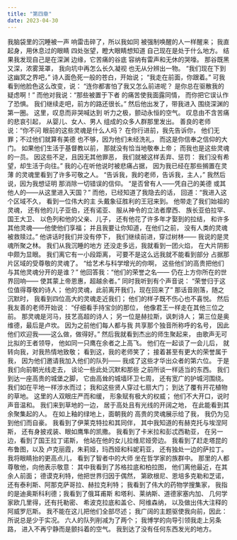 ```yaml
---
title: "第四章"
date: 2023-04-30
---
```

我脑袋里的沉睡被一声
响雷击碎了，所以我如同
被强制唤醒的人一样醒来；
我直起身，用休息过的眼睛
四处张望，瞪大眼睛想知道
自己现在是处于什么地方。
结果我发现自己是在深渊
边缘，它苦痛的谷底
容纳有雷声和无休的哭嚎。
那谷既黑又深，浓雾笼罩，
我向坑中再怎么长久凝视
也无从分辨出一物。
“我们现在下到这幽冥之界吧，”
诗人面色死一般的苍白，开始说；
“我走在前面，你跟着。”
可我看到他脸色这么改变，说：
“连你都害怕了我又怎么前进呢？
是你总在驱散我的疑虑啊！”
而他对我说：“那些被置于下者
的痛苦使我面露同情，
而你把它误认作了恐惧。
我们继续走吧，前方的路还很长。”
然后他出发了，带我进入
围绕深渊的第一圈。
这里，叹息而非哭喊达到
听力之极，颤动永恒的空气。
叹息由不含苦痛的悲哀引起，
从婴儿、女人、男人
组成的众多人群那里发出。
善良的老师说：“你不问
眼前的这些灵魂是什么人吗？
在你行进前，我先告诉你，
他们无罪；不过他们就算有美德
也不够，因为他们未经洗礼，
而这是你信奉之信仰的大门。
如果他们生活于基督教以前，
那就没有恰当地敬奉上帝；
而我也是这些灵魂的一员。
因这些不足，且因无其他罪恶，
我们就被这样丢弃、惩罚：
我们没有希望，却生活于向往。”
我的心在听他说时被悲痛占据，
因为我已经在那些搁置在灵薄
的灵魂里看到了许多可敬之人。
“告诉我，我的老师，告诉我，主人，”
我然后说，因为我想证明
那消除一切错误的信仰。
“是否曾有人——凭自己的美德
或其他人的——从这里进入天国？”
而他，已经知道了我隐去的话，
回道：“我进入这个区域不久，
看到一位伟大的主
头戴象征胜利的王冠来到。
他带走了我们始祖的灵魂，
还有他的儿子亚伯，还有诺亚、
服从神令的立法者摩西、
族长亚伯拉罕、国王大卫、
以色列和他的父亲、儿子，
还有他花了许多年才娶到的拉结，
和许多其他灵魂——他使他们享福；
并且我要让你知道，在他们之前，
没有人类的灵魂被救赎过。”
他讲话时我们并没有停下，
我们继续前进，穿过树林——
我说的是灵魂所聚之林。
我们从我沉睡的地方
还没走多远，我就看到一团火焰，
在大片阴影中颇为显眼。
我们离它有一小段距离，
可要不是这么远我就不能看到部分
占据那片区域的受尊敬的灵魂了。
“给艺术与科学增光的你啊，
这些他们的高贵把他们
与其他灵魂分开的是谁？”
他回答我：“他们的荣誉之名——
仍在上方你所在的世界回响——
使其蒙上帝恩惠，超越余者。”
同时我听到有个声音说：
“荣誉归于这位值得尊敬的诗人；
他的灵魂，此前离开我们，现在回来了”
那话音刚落，随之沉默时，
我看到四位高大的灵魂走近我们；
他们的样子既不伤心也不喜悦。
然后我友善的老师开始说：
“仔细看手持宝剑的那位，
他像君王一样走在其他三位之前。
那灵魂是河马，技艺高超的诗人；
另一位是赫拉斯，讽刺诗人；
第三位是奥维德，最后是卢坎。
因为之前他们每人都与我
共享那个独音所称呼的名号，
因此他们欢迎我——这么做，做得好。”
然后我就看到杰出的师生聚起来，
由歌声无可比拟的王者领导，
他如同一只鹰在余者之上高飞。
他们在一起谈了一会儿后，
就转向我，对我热情地致敬；
看到这，我的老师笑了；
接着甚至有更大的荣誉属于我，
因为他们邀请我加入他们的队列——
我成了这些才华出众者的第六位。
于是我们向前朝光线走去，
谈论一些此处沉默和那些
之前所谈一样适当的东西。
我们到达一座高贵的城堡之脚，
它由高耸的城墙环卫七周，
还有宽广的护城河围绕。
我们如在平地一样涉水而过；
我和这些贤人穿过七扇大门；
到达了覆有开花植物的草地。
这里的人双眼庄严而和缓，
形象赋有极大的权威；
他们不大开口，说时声音温和。
我们来到草地的一边，
居于高处且有光线的开阔之地，
在此能看到其余聚集起的人。
在如上釉的绿地上，面朝我的
高贵的灵魂展示给了我，
我仍为见到他们而自豪。
我看到了伊莱克特拉和其同伴，
其中我知道的有赫克托与埃涅阿斯，
还有身披戎装、眼如鹰隼的凯撒。
我看到了卡米拉和彭忒西勒亚，
在另一边，看到了国王拉丁诺斯，
他站在他的女儿拉维尼娅旁边。
我看到了赶走塔昆的布鲁图，以及
卢克丽霞，朱莉娅，玛西娅和科妮莉亚，
还有独处一边的萨拉丁。
我将眼睛抬的更高点儿，
看到了智者中的大师
坐在哲学家的族群中。
那里的人都尊敬他，向他表示敬意：
其中我看到了苏格拉底和柏拉图，
他们离他最近，在其余人前面；
德谟克利特，他把世界归因于偶然，
第欧根尼、恩培多克勒和芝诺，
还有泰利斯、阿那克萨哥拉、赫拉克利特；
我看到了伟大的药物学搜集家，
我指的是迪奥斯科利德；我看到了俄耳甫斯
和塔利、莱纳斯、道德家塞内加、
几何学家欧几里得，还有托勒密、
希波克拉底和盖仑、阿维森纳，
以及做出伟大注释的阿威罗厄斯。
我不能在这儿把他们全部尽述；
我广阔的主题驱使我向前，因此：
所说总是少于实况。
六人的队列削减为了两个；
我博学的向导引领我走上另条路，
进入不再宁静而是颤抖着的空气。
我到达了没有任何东西发光的地方。
